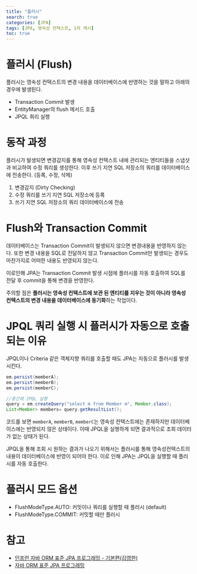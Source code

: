 ```yaml
---
title: "플러시"
search: true
categories: [JPA]
tags: [JPA, 영속성 컨텍스트, 1차 캐시]
toc: true
---
```


# 플러시 (Flush)
플러시는 영속성 컨텍스트의 변경 내용을 데이터베이스에 반영하는 것을 말하고 아래의 경우에 발생된다.
- Transaction Commit 발생
- EntityManager의 flush 메서드 호출
- JPQL 쿼리 실행

# 동작 과정
플러시가 발생되면 변경감지를 통해 영속성 컨텍스트 내에 관리되는 엔티티들을 스냅샷과 비교하여 수정 쿼리를 생성한다.
이후 쓰기 지연 SQL 저장소의 쿼리를 데이터베이스에 전송한다. (등록, 수정, 삭제)

1. 변경감지 (Dirty Checking)
2. 수정 쿼리를 쓰기 지연 SQL 저장소에 등록
3. 쓰기 지연 SQL 저장소의 쿼리 데이터베이스에 전송

# Flush와 Transaction Commit
데이터베이스는 Transaction Commit이 발생되지 않으면 변경내용을 반영하지 않는다. 또한 변경 내용을 SQL로 전달하지 않고 Transaction Commit만 발생되는 경우도 마찬가지로
어떠한 내용도 반영되지 않는다.

이로인해 JPA는 Transaction Commit 발생 시점에 플러시를 자동 호출하여 SQL를 전달 후 commit을 통해 변경을 반영한다.

주의할 점은 **플러시는 영속성 컨텍스트에 보관 된 엔티티를 지우는 것이 아니라 영속성 컨텍스트의 변경 내용을 데이터베이스에 동기화**하는 작업이다.

# JPQL 쿼리 실행 시 플러시가 자동으로 호출되는 이유
JPQL이나 Criteria 같은 객체지향 쿼리를 호출할 때도 JPA는 자동으로 플러시를 발생 시킨다.

```java
em.persist(memberA);
em.persist(memberB);
em.persist(memberC);

//중간에 JPQL 실행
query = em.createQuery("select m from Member m", Member.class);
List<Member> members= query.getResultList();
```
코드를 보면 `memberA`, `memberB`, `memberC`는 영속성 컨텍스트에는 존재하지만 데이터베이스에는 반영되지 않은 상태이다.
이때 JPQL을 실행하게 되면 결과적으로 조회 데이터가 없는 상태가 된다.

JPQL을 통해 조회 시 원하는 결과가 나오기 위해서는 플러시를 통해 영속성컨텍스트의 내용이 데이터베이스에 반영이 되어야 한다.
이로 인해 JPA는 JPQL을 실행할 때 플러시를 자동 호출한다.

# 플러시 모드 옵션
- FlushModeType.AUTO: 커밋이나 쿼리를 실행할 때 플러시 (default)
- FlushModeType.COMMIT: 커밋할 때만 플러시

# 참고

- [인프런 자바 ORM 표준 JPA 프로그래밍 - 기본편(김영한)](https://www.inflearn.com/course/ORM-JPA-Basic/dashboard)
- [자바 ORM 표준 JPA 프로그래밍](http://www.kyobobook.co.kr/product/detailViewKor.laf?mallGb=KOR&ejkGb=KOR&barcode=9788960777330)
